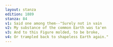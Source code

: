 ```yaml
---
layout: stanza
edition: 1889
stanza: 84
v1: Said one among them--"Surely not in vain
v2: My substance of the common Earth was ta'en
v3: And to this Figure molded, to be broke,
v4: Or trampled back to shapeless Earth again."
---
```

